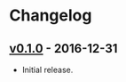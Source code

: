 # Changelog

## [v0.1.0](https://github.com/jeromefroe/lru-rs/tree/0.1.0) - 2016-12-31

* Initial release.